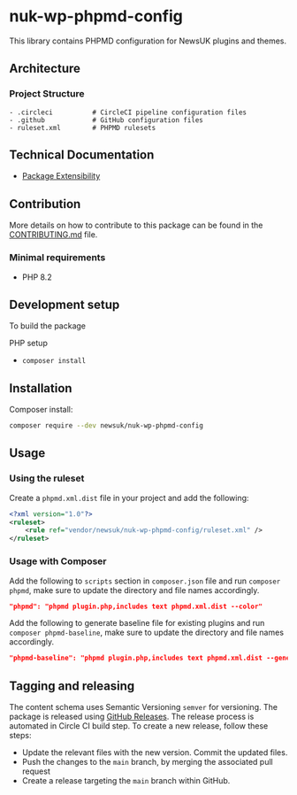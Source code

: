 # nuk-wp-phpmd-config

This library contains PHPMD configuration for NewsUK plugins and themes.

## Architecture

### Project Structure

```text
- .circleci          # CircleCI pipeline configuration files
- .github            # GitHub configuration files
- ruleset.xml        # PHPMD rulesets
```

## Technical Documentation

-   [Package Extensibility](docs/extensibility.md)

## Contribution

More details on how to contribute to this package can be found in the [CONTRIBUTING.md](docs/CONTRIBUTING.md) file.

### Minimal requirements

-   PHP 8.2

## Development setup

To build the package

PHP setup

-   `composer install`

## Installation

Composer install:

```bash
composer require --dev newsuk/nuk-wp-phpmd-config
```

## Usage

### Using the ruleset

Create a `phpmd.xml.dist` file in your project and add the following:

```xml
<?xml version="1.0"?>
<ruleset>
    <rule ref="vendor/newsuk/nuk-wp-phpmd-config/ruleset.xml" />
</ruleset>
```

### Usage with Composer
Add the following to `scripts` section in `composer.json` file and run `composer phpmd`, make sure to update the directory and file names accordingly.

```json
"phpmd": "phpmd plugin.php,includes text phpmd.xml.dist --color"
```

Add the following to generate baseline file for existing plugins and run `composer phpmd-baseline`, make sure to update the directory and file names accordingly.

```json
"phpmd-baseline": "phpmd plugin.php,includes text phpmd.xml.dist --generate-baseline"
```

## Tagging and releasing

The content schema uses Semantic Versioning `semver` for versioning. The package is released using [GitHub Releases](https://docs.github.com/en/github/administering-a-repository/releasing-projects-on-github/about-releases). The release process is automated in Circle CI build step. To create a new release, follow these steps:

-   Update the relevant files with the new version. Commit the updated files.
-   Push the changes to the `main` branch, by merging the associated pull request
-   Create a release targeting the `main` branch within GitHub.
